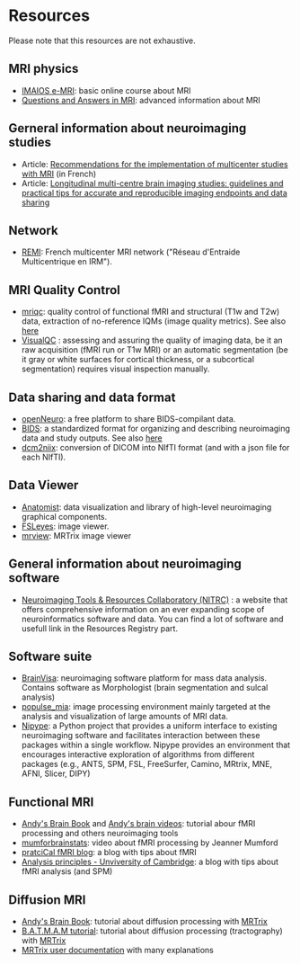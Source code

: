 
# Resources

Please note that this resources are not exhaustive.

## MRI physics
- [IMAIOS e-MRI](https://www.imaios.com/fr/e-mri): basic online course about MRI
- [Questions and Answers in MRI](https://www.mriquestions.com/index.html): advanced information about MRI

## Gerneral information about neuroimaging studies 
- Article: [Recommendations for the implementation of multicenter studies with MRI](https://www.em-consulte.com/article/1446634/recommandations-pour-la-mise-en-place-d-etudes-mul) (in French)
- Article: [Longitudinal multi-centre brain imaging studies: guidelines and practical tips for accurate and reproducible imaging endpoints and data sharing](https://www.ncbi.nlm.nih.gov/pmc/articles/PMC6323670/)

## Network
- [REMI](https://remi.network): French multicenter MRI network ("Réseau d'Entraide Multicentrique en IRM"). 

## MRI Quality Control 
- [mriqc](https://mriqc.readthedocs.io/): quality control of functional fMRI and structural (T1w and T2w) data, extraction of no-reference IQMs (image quality metrics). See also [here](mriqc.md)
- [VisualQC](https://raamana.github.io/visualqc/readme.html#visualqc) : assessing and assuring the quality of imaging data, be it an raw acquisition (fMRI run or T1w MRI) or an automatic segmentation (be it gray or white surfaces for cortical thickness, or a subcortical segmentation) requires visual inspection manually. 

## Data sharing and data format
- [openNeuro](https://openneuro.org/): a free platform to share BIDS-compilant data. 
- [BIDS](https://bids.neuroimaging.io/): a standardized format for organizing and describing neuroimaging data and study outputs. See also [here](BIDS.md)
- [dcm2niix](https://github.com/rordenlab/dcm2niix): conversion of DICOM into NIfTI format (and with a json file for each NIfTI).

## Data Viewer
- [Anatomist](https://brainvisa.info/web/anatomist.html): data visualization and library of high-level neuroimaging graphical components.
- [FSLeyes](https://fsl.fmrib.ox.ac.uk/fsl/fslwiki/FSLeyes): image viewer.
- [mrview](https://mrtrix.readthedocs.io/en/latest/reference/commands/mrview.html): MRTrix image viewer

## General information about neuroimaging software
- [Neuroimaging Tools & Resources Collaboratory (NITRC)](https://www.nitrc.org/) : a website that offers comprehensive information on an ever expanding scope of neuroinformatics software and data. You can find a lot of software and usefull link in the Resources Registry part. 

## Software suite
- [BrainVisa](https://brainvisa.info/web/): neuroimaging software platform for mass data analysis. Contains software as Morphologist (brain segmentation and sulcal analysis)
- [populse_mia](https://populse.github.io/populse_mia/html/index.html): image processing environment mainly targeted at the analysis and visualization of large amounts of MRI data.
- [Nipype](https://nipype.readthedocs.io/en/latest/): a Python project that provides a uniform interface to existing neuroimaging software and facilitates interaction between these packages within a single workflow. Nipype provides an environment that encourages interactive exploration of algorithms from different packages (e.g., ANTS, SPM, FSL, FreeSurfer, Camino, MRtrix, MNE, AFNI, Slicer, DIPY)

## Functional MRI
- [Andy's Brain Book](https://andysbrainbook.readthedocs.io/en/latest/) and [Andy's brain videos](https://www.andysbrainblog.com/videos): tutorial abour fMRI processing and others neuroimaging tools 
- [mumforbrainstats](https://www.youtube.com/@mumfordbrainstats): video about fMRI processing by Jeanner Mumford
- [pratciCal fMRI blog](https://practicalfmri.blogspot.com/): a blog with tips about fMRI
- [Analysis principles - Unviversity of Cambridge](https://imaging.mrc-cbu.cam.ac.uk/imaging/AnalysisPrinciples): a blog with tips about fMRI analysis (and SPM)

## Diffusion MRI
- [Andy's Brain Book](https://andysbrainbook.readthedocs.io/en/latest/MRtrix/MRtrix_Introduction.html): tutorial about diffusion processing with [MRTrix](https://mrtrix.readthedocs.io/en/latest/)
- [B.A.T.M.A.M tutorial](https://osf.io/fkyht/): tutorial about diffusion processing (tractography) with [MRTrix](https://mrtrix.readthedocs.io/en/latest/)
- [MRTrix user documentation](https://mrtrix.readthedocs.io/en/latest/) with many explanations
